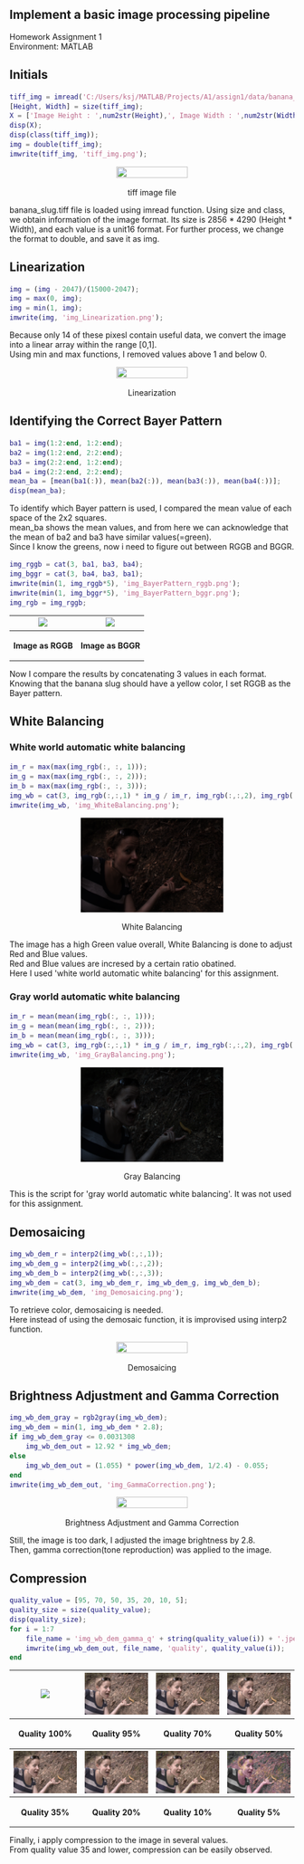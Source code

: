## Implement a basic image processing pipeline

Homework Assignment 1  
Environment: MATLAB

## Initials

```matlab
tiff_img = imread('C:/Users/ksj/MATLAB/Projects/A1/assign1/data/banana_slug.tiff');
[Height, Width] = size(tiff_img);
X = ['Image Height : ',num2str(Height),', Image Width : ',num2str(Width)];
disp(X);
disp(class(tiff_img));
img = double(tiff_img);
imwrite(tiff_img, 'tiff_img.png');
```
<p align="center">
    <img src="Images/tiff_img.png" width="50%" height="50%">
    <p align="center">tiff image file</p> 
</p>
banana_slug.tiff file is loaded using imread function.  
Using size and class, we obtain information of the image format.  
Its size is 2856 * 4290 (Height * Width), and each value is a unit16 format.  
For further process, we change the format to double, and save it as img.  



## Linearization

```matlab
img = (img - 2047)/(15000-2047);
img = max(0, img);
img = min(1, img);
imwrite(img, 'img_Linearization.png');
```
Because only 14 of these pixesl contain useful data, we convert the image into a linear array within the range [0,1].  
Using min and max functions, I removed values above 1 and below 0.  

<p align="center">
    <img src="Images/img_Linearization.png" width="50%" height="50%">
    <p align="center">Linearization</p> 
</p>


## Identifying the Correct Bayer Pattern

```matlab
ba1 = img(1:2:end, 1:2:end);
ba2 = img(1:2:end, 2:2:end);
ba3 = img(2:2:end, 1:2:end);
ba4 = img(2:2:end, 2:2:end);
mean_ba = [mean(ba1(:)), mean(ba2(:)), mean(ba3(:)), mean(ba4(:))];
disp(mean_ba);
```
To identify which Bayer pattern is used, I compared the mean value of each space of the 2x2 squares.  
mean_ba shows the mean values, and from here we can acknowledge that the mean of ba2 and ba3 have similar values(=green).  
Since I know the greens, now i need to figure out between RGGB and BGGR.  

```matlab
img_rggb = cat(3, ba1, ba3, ba4);
img_bggr = cat(3, ba4, ba3, ba1);
imwrite(min(1, img_rggb*5), 'img_BayerPattern_rggb.png');
imwrite(min(1, img_bggr*5), 'img_BayerPattern_bggr.png');
img_rgb = img_rggb;
```

<p align="center">
    <table>
        <tr>
            <th><img src="Images/img_BayerPattern_rggb.png"></th>
            <th><img src="Images/img_BayerPattern_bggr.png"></th>
        </tr>
        <tr>
            <th><p align = "center">Image as RGGB</p></th>
            <th><p align = "center">Image as BGGR</p></th>       
        </tr>
    </table>
</p>

Now I compare the results by concatenating 3 values in each format.  
Knowing that the banana slug should have a yellow color, I set RGGB as the Bayer pattern.  


## White Balancing
### White world automatic white balancing
```matlab
im_r = max(max(img_rgb(:, :, 1)));
im_g = max(max(img_rgb(:, :, 2)));
im_b = max(max(img_rgb(:, :, 3)));
img_wb = cat(3, img_rgb(:,:,1) * im_g / im_r, img_rgb(:,:,2), img_rgb(:,:,3) * im_g / im_b);
imwrite(img_wb, 'img_WhiteBalancing.png');
```

<p align="center">
    <img src="Images/img_WhiteBalancing.png" width="50%" height="50%">
    <p align="center">White Balancing</p> 
</p>

The image has a high Green value overall, White Balancing is done to adjust Red and Blue values.  
Red and Blue values are incresed by a certain ratio obatined.  
Here I used 'white world automatic white balancing' for this assignment.  

### Gray world automatic white balancing
```matlab
im_r = mean(mean(img_rgb(:, :, 1)));
im_g = mean(mean(img_rgb(:, :, 2)));
im_b = mean(mean(img_rgb(:, :, 3)));
img_wb = cat(3, img_rgb(:,:,1) * im_g / im_r, img_rgb(:,:,2), img_rgb(:,:,3) * im_g / im_b);
imwrite(img_wb, 'img_GrayBalancing.png');
```
<p align="center">
    <img src="Images/img_GrayBalancing.png" width="50%" height="50%">
    <p align="center">Gray Balancing</p>
</p>

This is the script for 'gray world automatic white balancing'. It was not used for this assignment.  

## Demosaicing

```matlab
img_wb_dem_r = interp2(img_wb(:,:,1));
img_wb_dem_g = interp2(img_wb(:,:,2));
img_wb_dem_b = interp2(img_wb(:,:,3));
img_wb_dem = cat(3, img_wb_dem_r, img_wb_dem_g, img_wb_dem_b);
imwrite(img_wb_dem, 'img_Demosaicing.png');
```
To retrieve color, demosaicing is needed.  
Here instead of using the demosaic function, it is improvised using interp2 function.  

<p align="center">
    <img src="Images/img_Demosaicing.png" width="50%" height="50%">
    <p align="center">Demosaicing</p>
</p>

## Brightness Adjustment and Gamma Correction

```matlab
img_wb_dem_gray = rgb2gray(img_wb_dem);
img_wb_dem = min(1, img_wb_dem * 2.8);
if img_wb_dem_gray <= 0.0031308
    img_wb_dem_out = 12.92 * img_wb_dem;
else
    img_wb_dem_out = (1.055) * power(img_wb_dem, 1/2.4) - 0.055;
end
imwrite(img_wb_dem_out, 'img_GammaCorrection.png');
```
<p align="center">
    <img src="Images/img_GammaCorrection.png" width="50%" height="50%">
    <p align="center">Brightness Adjustment and Gamma Correction</p>
</p>

Still, the image is too dark, I adjusted the image brightness by 2.8.  
Then, gamma correction(tone reproduction) was applied to the image.  


## Compression

```matlab
quality_value = [95, 70, 50, 35, 20, 10, 5];
quality_size = size(quality_value);
disp(quality_size);
for i = 1:7
    file_name = 'img_wb_dem_gamma_q' + string(quality_value(i)) + '.jpeg';
    imwrite(img_wb_dem_out, file_name, 'quality', quality_value(i));
end
```

     
<p align="center">
    <table>
        <tr>
            <th><img src="Images/img_GammaCorrection.png"></th>
            <th><img src="Images/img_wb_dem_gamma_q95.jpeg"></th>
            <th><img src="Images/img_wb_dem_gamma_q70.jpeg"></th>
            <th><img src="Images/img_wb_dem_gamma_q50.jpeg"></th>
        </tr>
        <tr>
            <th><p align = "center">Quality 100%</p></th>
            <th><p align = "center">Quality 95%</p></th>
            <th><p align = "center">Quality 70%</p></th>
            <th><p align = "center">Quality 50%</p></th>           
        </tr>
        <tr>
            <th><img src="Images/img_wb_dem_gamma_q35.jpeg"></th>
            <th><img src="Images/img_wb_dem_gamma_q20.jpeg"></th>
            <th><img src="Images/img_wb_dem_gamma_q10.jpeg"></th>
            <th><img src="Images/img_wb_dem_gamma_q5.jpeg"></th>
        </tr>
        <tr>
            <th><p align = "center">Quality 35%</p></th>
            <th><p align = "center">Quality 20%</p></th>
            <th><p align = "center">Quality 10%</p></th>
            <th><p align = "center">Quality 5%</p></th>   
        </tr>
    </table>
</p>

Finally, i apply compression to the image in several values.    
From quality value 35 and  lower, compression can be easily observed.


